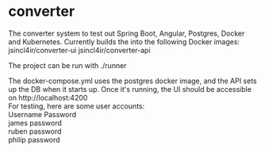# converter
The converter system to test out Spring Boot, Angular, Postgres, Docker and Kubernetes.
Currently builds the into the following Docker images:
jsincl4ir/converter-ui
jsincl4ir/converter-api

The project can be run with ./runner

The docker-compose.yml uses the postgres docker image, and the API sets up the DB when it starts up. Once it's running, the UI should be accessible on http://localhost:4200  
For testing, here are some user accounts:  
Username  Password  
james     password  
ruben     password  
philip    password  
